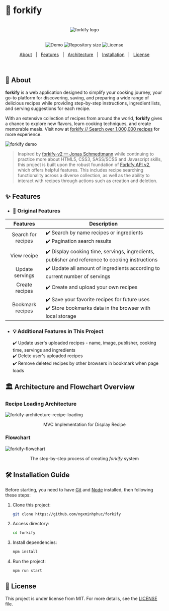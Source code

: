 # :rocket: forkify

<br>
<div align="center"> 
  <img src="https://github.com/ngxminhphuc/forkify/assets/55644028/a10462b0-efe1-43da-b1dd-5d3ce9da2013" alt="forkify logo" />
</div>
<br>

<p align="center">
  <img alt="Demo" src="https://img.shields.io/badge/demo-online-green.svg" />

  <img alt="Repository size" src="https://img.shields.io/github/repo-size/ngxminhphuc/forkify?color=blue">

  <img alt="License" src="https://img.shields.io/github/license/ngxminhphuc/forkify?color=yellow">
</p>

<p align="center">
  <a href="#dart-about">About</a> &#xa0; | &#xa0; 
  <a href="#sparkles-features">Features</a> &#xa0; | &#xa0;
  <a href="#classical_building-architecture-and-flowchart-overview">Architecture</a> &#xa0; | &#xa0;
  <a href="#hammer_and_wrench-installation-guide">Installation</a> &#xa0; | &#xa0;
  <a href="#memo-license">License</a>
</p>
<br>

## :dart: About

**forkify** is a web application designed to simplify your cooking journey, your go-to platform for discovering, saving, and preparing a wide range of delicious recipes while providing step-by-step instructions, ingredient lists, and serving suggestions for each recipe.

With an extensive collection of recipes from around the world, **forkify** gives a chance to explore new flavors, learn cooking techniques, and create memorable meals. Visit now at [forkify // Search over 1,000,000 recipes](https://forkify-ngxminhphuc.netlify.app) for more experience.

![forkify demo](https://github.com/ngxminhphuc/forkify/assets/55644028/10c6e7d5-8829-4a9f-9620-7dc929c28f18)

> Inspired by [forkify-v2 — Jonas Schmedtmann](https://forkify-v2.netlify.app/) while continuing to practice more about HTML5, CSS3, SASS/SCSS and Javascript skills, this project is built upon the robust foundation of [Forkify API v2](https://forkify-api.herokuapp.com/v2/), which offers helpful features. This includes recipe searching functionality across a diverse collection, as well as the ability to interact with recipes through actions such as creation and deletion.

## :sparkles: Features

- ### :seedling: Original Features

|      Features      | Description                                                                                                                                 |
| :----------------: | ------------------------------------------------------------------------------------------------------------------------------------------- |
| Search for recipes | :heavy_check_mark: Search by name recipes or ingredients <br> :heavy_check_mark: Pagination search results                                  |
|    View recipe     | :heavy_check_mark: Display cooking time, servings, ingredients, publisher and reference to cooking instructions                             |
|  Update servings   | :heavy_check_mark: Update all amount of ingredients according to current number of servings                                                 |
|   Create recipes   | :heavy_check_mark: Create and upload your own recipes                                                                                       |
|  Bookmark recipes  | :heavy_check_mark: Save your favorite recipes for future uses<br> :heavy_check_mark: Store bookmarks data in the browser with local storage |

- ### :bulb: Additional Features in This Project

  :heavy_check_mark: Update user's uploaded recipes - name, image, publisher, cooking time, servings and ingredients  
  :heavy_check_mark: Delete user's uploaded recipes  
  :heavy_check_mark: Remove deleted recipes by other browsers in bookmark when page loads

## :classical_building: Architecture and Flowchart Overview

### Recipe Loading Architecture

![forkify-architecture-recipe-loading](https://github.com/ngxminhphuc/forkify/assets/55644028/10a32edc-268b-4ea4-89d0-a44e3af9a9be)

  <p align="center">MVC Implementation for Display Recipe</p>

### Flowchart

![forkify-flowchart](https://github.com/ngxminhphuc/forkify/assets/55644028/f7d1e80d-dcda-4f9b-91e1-a1ad481d91fb)

  <p align="center">The step-by-step process of creating <i>forkify</i> system</p>

## :hammer_and_wrench: Installation Guide

Before starting, you need to have [Git](https://git-scm.com) and [Node](https://nodejs.org/en/) installed, then following these steps:

1. Clone this project:

   ```bash
   git clone https://github.com/ngxminhphuc/forkify
   ```

1. Access directory:

   ```bash
   cd forkify
   ```

1. Install dependencies:

   ```bash
   npm install
   ```

1. Run the project:

   ```bash
   npm run start
   ```

## :memo: License

This project is under license from MIT. For more details, see the [LICENSE](LICENSE) file.
